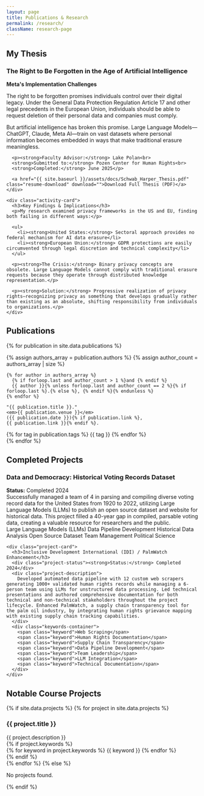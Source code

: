 ```yaml
---
layout: page
title: Publications & Research
permalink: /research/
className: research-page
---
```


## My Thesis

<div class="thesis-section">
  <div class="activity-pair">
    <div class="activity-card">
      <h3>The Right to Be Forgotten in the Age of Artificial Intelligence</h3>
      <p><strong>Meta's Implementation Challenges</strong></p>
      <p>The right to be forgotten promises individuals control over their digital legacy. Under the General Data Protection Regulation Article 17 and other legal precedents in the European Union, individuals should be able to request deletion of their personal data and companies must comply.</p>
      <p>But artificial intelligence has broken this promise. Large Language Models—ChatGPT, Claude, Meta AI—train on vast datasets where personal information becomes embedded in ways that make traditional erasure meaningless.</p>
      
      <p><strong>Faculty Advisor:</strong> Lake Polan<br>
      <strong>Submitted to:</strong> Pozen Center for Human Rights<br>
      <strong>Completed:</strong> June 2025</p>
      
      <a href="{{ site.baseurl }}/assets/docs/Schwab_Harper_Thesis.pdf" class="resume-download" download="">Download Full Thesis (PDF)</a>
    </div>

    <div class="activity-card">
      <h3>Key Findings & Implications</h3>
      <p>My research examined privacy frameworks in the US and EU, finding both failing in different ways:</p>
      
      <ul>
        <li><strong>United States:</strong> Sectoral approach provides no federal mechanism for AI data erasure</li>
        <li><strong>European Union:</strong> GDPR protections are easily circumvented through legal discretion and technical complexity</li>
      </ul>
      
      <p><strong>The Crisis:</strong> Binary privacy concepts are obsolete. Large Language Models cannot comply with traditional erasure requests because they operate through distributed knowledge representation.</p>
      
      <p><strong>Solution:</strong> Progressive realization of privacy rights—recognizing privacy as something that develops gradually rather than existing as an absolute, shifting responsibility from individuals to organizations.</p>
    </div>
  </div>
</div>

## Publications

{% for publication in site.data.publications %}
<div class="publication-card">
  <div class="chicago-citation">
    {% assign authors_array = publication.authors %}
    {% assign author_count = authors_array | size %}
    
    {% for author in authors_array %}
      {% if forloop.last and author_count > 1 %}and {% endif %}
      {{ author }}{% unless forloop.last and author_count == 2 %}{% if forloop.last %}.{% else %}, {% endif %}{% endunless %}
    {% endfor %}
    
    "{{ publication.title }}." 
    <em>{{ publication.venue }}</em> 
    ({{ publication.date }}){% if publication.link %}, 
    {{ publication.link }}{% endif %}.
  </div>

  <div class="publication-tags">
    {% for tag in publication.tags %}
    <span class="tag">{{ tag }}</span>
    {% endfor %}
  </div>
</div>
{% endfor %}

## Completed Projects

<div class="research-page">
  <div class="projects-grid">
    <div class="project-card">
      <h3>Data and Democracy: Historical Voting Records Dataset</h3>
      <div class="project-status"><strong>Status:</strong> Completed 2024</div>
      <div class="project-description">
        Successfully managed a team of 4 in parsing and compiling diverse voting record data for the United States from 1920 to 2022, utilizing Large Language Models (LLMs) to publish an open source dataset and website for historical data. This project filled a 40-year gap in compiled, parsable voting data, creating a valuable resource for researchers and the public.
      </div>
      <div class="keywords-container">
        <span class="keyword">Large Language Models (LLMs)</span>
        <span class="keyword">Data Pipeline Development</span>
        <span class="keyword">Historical Data Analysis</span>
        <span class="keyword">Open Source Dataset</span>
        <span class="keyword">Team Management</span>
        <span class="keyword">Political Science</span>
      </div>
    </div>

    <div class="project-card">
      <h3>Inclusive Development International (IDI) / PalmWatch Enhancement</h3>
      <div class="project-status"><strong>Status:</strong> Completed 2024</div>
      <div class="project-description">
        Developed automated data pipeline with 12 custom web scrapers generating 1000+ validated human rights records while managing a 6-person team using LLMs for unstructured data processing. Led technical presentations and authored comprehensive documentation for both technical and non-technical stakeholders throughout the project lifecycle. Enhanced PalmWatch, a supply chain transparency tool for the palm oil industry, by integrating human rights grievance mapping with existing supply chain tracking capabilities.
      </div>
      <div class="keywords-container">
        <span class="keyword">Web Scraping</span>
        <span class="keyword">Human Rights Documentation</span>
        <span class="keyword">Supply Chain Transparency</span>
        <span class="keyword">Data Pipeline Development</span>
        <span class="keyword">Team Leadership</span>
        <span class="keyword">LLM Integration</span>
        <span class="keyword">Technical Documentation</span>
      </div>
    </div>
  </div>
</div>

## Notable Course Projects

<div class="research-page">
  <div class="projects-grid">
    {% if site.data.projects %}
      {% for project in site.data.projects %}
        <div class="project-card">
          <h3>{{ project.title }}</h3>
          <div class="project-description">
            {{ project.description }}
          </div>
          {% if project.keywords %}
            <div class="keywords-container">
              {% for keyword in project.keywords %}
                <span class="keyword">{{ keyword }}</span>
              {% endfor %}
            </div>
          {% endif %}
        </div>
      {% endfor %}
    {% else %}
      <p>No projects found.</p>
    {% endif %}
  </div>
</div>